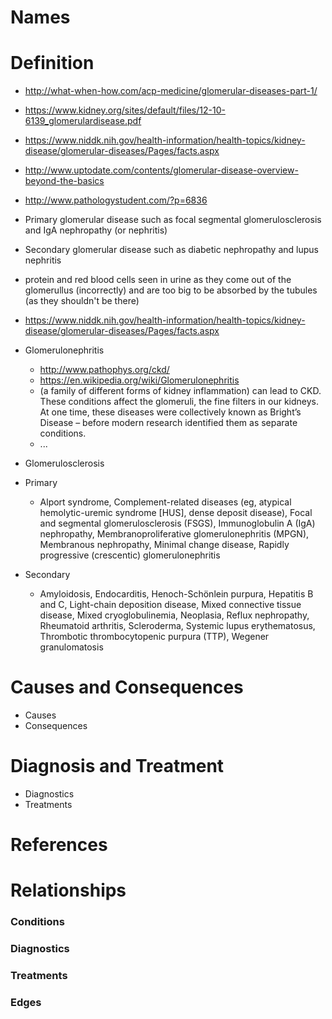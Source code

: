 # Names

# Definition

- http://what-when-how.com/acp-medicine/glomerular-diseases-part-1/
- https://www.kidney.org/sites/default/files/12-10-6139_glomerulardisease.pdf
- https://www.niddk.nih.gov/health-information/health-topics/kidney-disease/glomerular-diseases/Pages/facts.aspx
- http://www.uptodate.com/contents/glomerular-disease-overview-beyond-the-basics
- http://www.pathologystudent.com/?p=6836
- Primary glomerular disease such as focal segmental glomerulosclerosis and IgA nephropathy (or nephritis)
- Secondary glomerular disease such as diabetic nephropathy and lupus nephritis

- protein and red blood cells seen in urine as they come out of the glomerullus (incorrectly) and are too big to be absorbed by the tubules (as they shouldn't be there)

- https://www.niddk.nih.gov/health-information/health-topics/kidney-disease/glomerular-diseases/Pages/facts.aspx
- Glomerulonephritis
    - http://www.pathophys.org/ckd/
    - https://en.wikipedia.org/wiki/Glomerulonephritis
    - (a family of different forms of kidney inflammation) can lead to CKD. These conditions affect the glomeruli, the fine filters in our kidneys. At one time, these diseases were collectively known as Bright’s Disease – before modern research identified them as separate conditions.
    - ...
- Glomerulosclerosis
            
- Primary
    - Alport syndrome, Complement-related diseases (eg, atypical hemolytic-uremic syndrome [HUS], dense deposit disease), Focal and segmental glomerulosclerosis (FSGS), Immunoglobulin A (IgA) nephropathy, Membranoproliferative glomerulonephritis (MPGN), Membranous nephropathy, Minimal change disease, Rapidly progressive (crescentic) glomerulonephritis
- Secondary
    - Amyloidosis, Endocarditis, Henoch-Schönlein purpura, Hepatitis B and C, Light-chain deposition disease, Mixed connective tissue disease, Mixed cryoglobulinemia, Neoplasia, Reflux nephropathy, Rheumatoid arthritis, Scleroderma, Systemic lupus erythematosus, Thrombotic thrombocytopenic purpura (TTP), Wegener granulomatosis

# Causes and Consequences

- Causes
- Consequences

# Diagnosis and Treatment

- Diagnostics
- Treatments

# References

# Relationships

### Conditions

### Diagnostics

### Treatments

### Edges